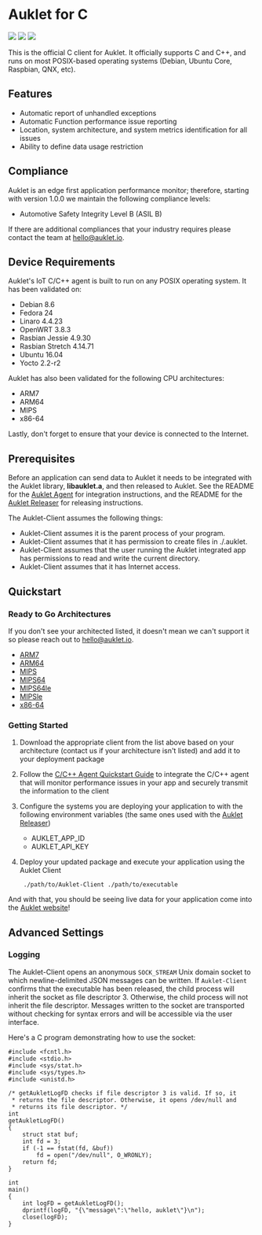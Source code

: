 # Auklet for C

<a href="https://www.apache.org/licenses/LICENSE-2.0" alt="Apache page link -- Apache 2.0 License"><img src="https://img.shields.io/pypi/l/auklet.svg" /></a>
<a href="https://codeclimate.com/repos/5a96d367b192b3261b0003ce/maintainability"><img src="https://api.codeclimate.com/v1/badges/418ddb355b1b344f8c6e/maintainability" /></a>
<a href="https://codeclimate.com/repos/5a96d367b192b3261b0003ce/test_coverage"><img src="https://api.codeclimate.com/v1/badges/418ddb355b1b344f8c6e/test_coverage" /></a>

This is the official C client for Auklet. It officially supports C
and C++, and runs on most POSIX-based operating systems (Debian, 
Ubuntu Core, Raspbian, QNX, etc).

## Features

[auklet_site]: https://app.auklet.io
[auklet_releaser]: https://github.com/aukletio/Auklet-Releaser-C
[auklet_agent]: https://github.com/aukletio/Auklet-Agent-C
[mail_auklet]: mailto:hello@auklet.io

- Automatic report of unhandled exceptions
- Automatic Function performance issue reporting
- Location, system architecture, and system metrics identification for all 
issues
- Ability to define data usage restriction

## Compliance

Auklet is an edge first application performance monitor; therefore, starting 
with version 1.0.0 we maintain the following compliance levels:

- Automotive Safety Integrity Level B (ASIL B)

If there are additional compliances that your industry requires please 
contact the team at [hello@auklet.io][mail_auklet].

## Device Requirements

Auklet's IoT C/C++ agent is built to run on any POSIX operating system. It
has been validated on:

- Debian 8.6
- Fedora 24
- Linaro 4.4.23
- OpenWRT 3.8.3
- Rasbian Jessie 4.9.30 
- Rasbian Stretch 4.14.71
- Ubuntu 16.04
- Yocto 2.2-r2

Auklet has also been validated for the following CPU architectures:

- ARM7
- ARM64
- MIPS
- x86-64

Lastly, don't forget to ensure that your device is connected to the Internet.


## Prerequisites

Before an application can send data to Auklet it needs to be integrated with 
the Auklet library, **libauklet.a**, and then released to Auklet. See the 
README for the [Auklet Agent][auklet_agent] for integration instructions, and
the README for the [Auklet Releaser][auklet_releaser] for releasing 
instructions.

The Auklet-Client assumes the following things: 
- Auklet-Client assumes it is the parent process of your program.
- Auklet-Client assumes that it has permission to create files in ./.auklet.
- Auklet-Client assumes that the user running the Auklet integrated app has 
permissions to read and write the current directory.
- Auklet-Client assumes that it has Internet access.

## Quickstart

### Ready to Go Architectures

If you don't see your architected listed, it doesn't mean we can't support it
so please reach out to [hello@auklet.io][mail_auklet].

- [ARM7](https://s3.amazonaws.com/auklet/client/latest/auklet-client-linux-arm-latest)  
- [ARM64](https://s3.amazonaws.com/auklet/client/latest/auklet-client-linux-arm64-latest)
- [MIPS](https://s3.amazonaws.com/auklet/client/latest/auklet-client-linux-mips-latest)
- [MIPS64](https://s3.amazonaws.com/auklet/client/latest/auklet-client-linux-mips64-latest)
- [MIPS64le](https://s3.amazonaws.com/auklet/client/latest/auklet-client-linux-mips64le-latest)    
- [MIPSle](https://s3.amazonaws.com/auklet/client/latest/auklet-client-linux-mipsle-latest)
- [x86-64](https://s3.amazonaws.com/auklet/client/latest/auklet-client-linux-amd64-latest)

### Getting Started

1. Download the appropriate client from the list above based on your 
   architecture (contact us if your architecture isn't listed) and add it to 
   your deployment package
1. Follow the [C/C++ Agent Quickstart Guide][auklet_agent] to integrate the 
   C/C++ agent that will monitor performance issues in your app and securely 
   transmit the information to the client
1. Configure the systems you are deploying your application to with the 
   following environment variables (the same ones used with the [Auklet 
   Releaser][auklet_releaser])
   - AUKLET_APP_ID
   - AUKLET_API_KEY
1. Deploy your updated package and execute your application using the Auklet 
   Client
   
        ./path/to/Auklet-Client ./path/to/executable
   
And with that, you should be seeing live data for your application come into 
the [Auklet website][auklet_site]!

## Advanced Settings

### Logging

The Auklet-Client opens an anonymous `SOCK_STREAM` Unix domain socket to which
newline-delimited JSON messages can be written.  If `Auklet-Client` confirms 
that the executable has been released, the child process will inherit the 
socket as file descriptor 3. Otherwise, the child process will not inherit 
the file descriptor. Messages written to the socket are transported without 
checking for syntax errors and will be accessible via the user interface.

Here's a C program demonstrating how to use the socket:

	#include <fcntl.h>
	#include <stdio.h>
	#include <sys/stat.h>
	#include <sys/types.h>
	#include <unistd.h>

	/* getAukletLogFD checks if file descriptor 3 is valid. If so, it
	 * returns the file descriptor. Otherwise, it opens /dev/null and
	 * returns its file descriptor. */
	int
	getAukletLogFD()
	{
		struct stat buf;
		int fd = 3;
		if (-1 == fstat(fd, &buf))
			fd = open("/dev/null", O_WRONLY);
		return fd;
	}

	int
	main()
	{
		int logFD = getAukletLogFD();
		dprintf(logFD, "{\"message\":\"hello, auklet\"}\n");
		close(logFD);
	}
